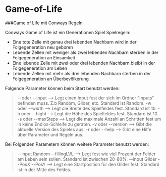 # Game-of-Life
###Game of Life mit Conways Regeln

Conways Game of Life ist ein Generationen Spiel
Spielregeln:
* Eine tote Zelle mit genau drei lebenden Nachbarn wird in der Folgegeneration neu geboren
* Lebende Zellen mit weniger als zwei lebenden Nachbarn sterben in der Folgegeneration an Einsamkeit
* Eine lebende Zelle mit zwei oder drei lebenden Nachbarn bleibt in der Folgegeneration am Leben
* Lebende Zellen mit mehr als drei lebenden Nachbarn sterben in der Folgegeneration an Überbevölkerung

Folgende Parameter können beim Start benutzt werden:
>-i oder --input --> Legt einen Input fest der sich im Ordner "Inputs" befinden muss. Z.b Random, Glider, etc. Standard ist Random.
>-w oder --width --> Legt die Breite des Spielfeldes fest. Standard ist 10.
>-h oder --hight --> Legt die Höhe des Spielfeldes fest. Standard ist 10.
>-s oder --maxSteps --> Legt die maximale Anzahl an Schritten fest um in keine Endlos-Schleife zu geraten.
>-v oder --version --> Gibt die aktuelle Version des Spieles aus.
>-r oder --help --> Gibt eine Hilfe über Parameter und Regeln aus.

Bei Folgenden Parametern können weitere Parameter benutzt werden:
>--input Random --fillingLVL --> Legt fest wie viel Prozent der Felder am Leben sein sollen. Standard ist zwischen 20-80%.
>--input Glider --PosX <zahl> --PosY <zahl> --> Legt eine Startposition für den Glider fest. Standard ist in der Mitte des Feldes.
